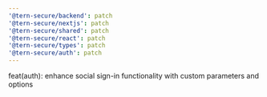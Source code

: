 ```yaml
---
'@tern-secure/backend': patch
'@tern-secure/nextjs': patch
'@tern-secure/shared': patch
'@tern-secure/react': patch
'@tern-secure/types': patch
'@tern-secure/auth': patch
---
```


feat(auth): enhance social sign-in functionality with custom parameters and options
